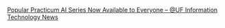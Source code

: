 [Popular Practicum AI Series Now Available to Everyone – @UF Information Technology News](https://qi.tc/qi/120401)